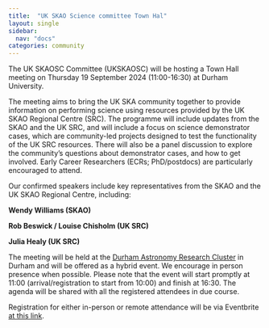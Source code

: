 ```yaml
---
title:  "UK SKAO Science committee Town Hal"
layout: single
sidebar:
  nav: "docs"
categories: community
---
```

The UK SKAOSC Committee (UKSKAOSC) will be hosting a Town Hall meeting on Thursday 19 September 2024 (11:00-16:30) at Durham University.

The meeting aims to bring the UK SKA community together to provide information on performing science using resources provided by the UK SKAO Regional Centre (SRC). 
The programme will include updates from the SKAO and the UK SRC, and will include a focus on science demonstrator cases, which are community-led projects designed to test the functionality of the UK SRC resources. 
There will also be a panel discussion to explore the community’s questions about demonstrator cases, and how to get involved.  Early Career Researchers (ECRs; PhD/postdocs) are particularly encouraged to attend. 
 
Our confirmed speakers include key representatives from the SKAO and the UK SKAO Regional Centre, including: 
 
**Wendy Williams (SKAO)**

**Rob Beswick / Louise Chisholm (UK SRC)** 

**Julia Healy (UK SRC)**


The meeting will be held at the [Durham Astronomy Research Cluster](https://astro.dur.ac.uk/) in Durham and will be offered as a hybrid event. We encourage in person presence when possible. 
Please note that the event will start promptly at 11:00 (arrival/registration to start from 10:00) and finish at 16:30. 
The agenda will be shared with all the registered attendees in due course. 
 
Registration for either in-person or remote attendance will be via Eventbrite [at this link](https://www.eventbrite.co.uk/e/uk-skao-science-committee-town-hall-2024-edition-tickets-938703115287).  
